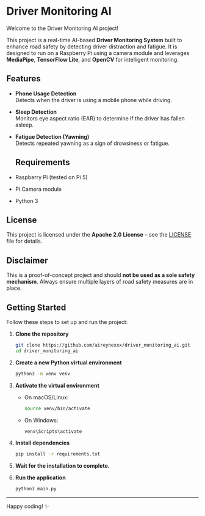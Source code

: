 # Driver Monitoring AI

Welcome to the Driver Monitoring AI project!

This project is a real-time AI-based **Driver Monitoring System** built to enhance road safety by detecting driver distraction and fatigue. It is designed to run on a Raspberry Pi using a camera module and leverages **MediaPipe**, **TensorFlow Lite**, and **OpenCV** for intelligent monitoring.

##  Features

- **Phone Usage Detection**  
  Detects when the driver is using a mobile phone while driving.

-  **Sleep Detection**  
  Monitors eye aspect ratio (EAR) to determine if the driver has fallen asleep.

- **Fatigue Detection (Yawning)**  
  Detects repeated yawning as a sign of drowsiness or fatigue.

  ## Requirements

- Raspberry Pi (tested on Pi 5)  
- Pi Camera module  
- Python 3

##  License

This project is licensed under the **Apache 2.0 License** – see the [LICENSE](LICENSE) file for details.

## Disclaimer

This is a proof-of-concept project and should **not be used as a sole safety mechanism**. Always ensure multiple layers of road safety measures are in place.

## Getting Started

Follow these steps to set up and run the project:

1. **Clone the repository**

   ```bash
   git clone https://github.com/aireynexxx/driver_monitoring_ai.git
   cd driver_monitoring_ai
   ```

2. **Create a new Python virtual environment**

   ```bash
   python3 -m venv venv
   ```

3. **Activate the virtual environment**

   * On macOS/Linux:

     ```bash
     source venv/bin/activate
     ```
   * On Windows:

     ```bash
     venv\Scripts\activate
     ```

4. **Install dependencies**

   ```bash
   pip install -r requirements.txt
   ```

5. **Wait for the installation to complete.**

6. **Run the application**

   ```bash
   python3 main.py
   ```

---

Happy coding! ✨
